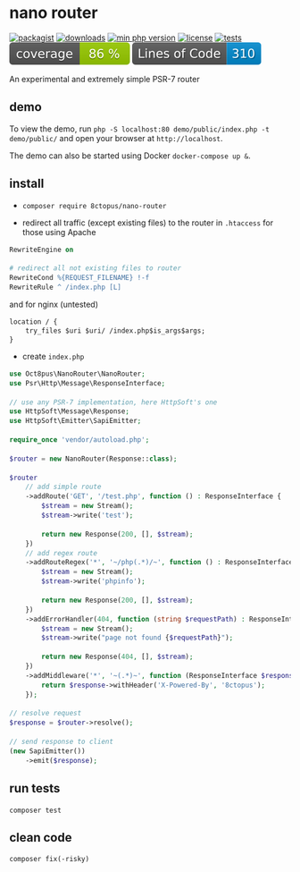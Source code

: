 # nano router

[![packagist](http://poser.pugx.org/8ctopus/nano-router/v)](https://packagist.org/packages/8ctopus/nano-router)
[![downloads](http://poser.pugx.org/8ctopus/nano-router/downloads)](https://packagist.org/packages/8ctopus/nano-router)
[![min php version](http://poser.pugx.org/8ctopus/nano-router/require/php)](https://packagist.org/packages/8ctopus/nano-router)
[![license](http://poser.pugx.org/8ctopus/nano-router/license)](https://packagist.org/packages/8ctopus/nano-router)
[![tests](https://github.com/8ctopus/nano-router/actions/workflows/tests.yml/badge.svg)](https://github.com/8ctopus/nano-router/actions/workflows/tests.yml)
![code coverage badge](https://raw.githubusercontent.com/8ctopus/nano-router/image-data/coverage.svg)
![lines of code](https://raw.githubusercontent.com/8ctopus/nano-router/image-data/lines.svg)

An experimental and extremely simple PSR-7 router

## demo

To view the demo, run `php -S localhost:80 demo/public/index.php -t demo/public/` and open your browser at `http://localhost`.

The demo can also be started using Docker `docker-compose up &`.

## install

- `composer require 8ctopus/nano-router`

- redirect all traffic (except existing files) to the router in `.htaccess` for those using Apache

```apache
RewriteEngine on

# redirect all not existing files to router
RewriteCond %{REQUEST_FILENAME} !-f
RewriteRule ^ /index.php [L]
```

and for nginx (untested)

```nginx
location / {
    try_files $uri $uri/ /index.php$is_args$args;
}
```

- create `index.php`

```php
use Oct8pus\NanoRouter\NanoRouter;
use Psr\Http\Message\ResponseInterface;

// use any PSR-7 implementation, here HttpSoft's one
use HttpSoft\Message\Response;
use HttpSoft\Emitter\SapiEmitter;

require_once 'vendor/autoload.php';

$router = new NanoRouter(Response::class);

$router
    // add simple route
    ->addRoute('GET', '/test.php', function () : ResponseInterface {
        $stream = new Stream();
        $stream->write('test');

        return new Response(200, [], $stream);
    })
    // add regex route
    ->addRouteRegex('*', '~/php(.*)/~', function () : ResponseInterface {
        $stream = new Stream();
        $stream->write('phpinfo');

        return new Response(200, [], $stream);
    })
    ->addErrorHandler(404, function (string $requestPath) : ResponseInterface {
        $stream = new Stream();
        $stream->write("page not found {$requestPath}");

        return new Response(404, [], $stream);
    })
    ->addMiddleware('*', '~(.*)~', function (ResponseInterface $response) : ResponseInterface {
        return $response->withHeader('X-Powered-By', '8ctopus');
    });

// resolve request
$response = $router->resolve();

// send response to client
(new SapiEmitter())
    ->emit($response);
```

## run tests

    composer test

## clean code

    composer fix(-risky)
